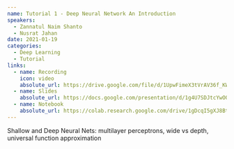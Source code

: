 ```yaml
---
name: Tutorial 1 - Deep Neural Network An Introduction
speakers:
  - Zannatul Naim Shanto
  - Nusrat Jahan
date: 2021-01-19
categories:
  - Deep Learning
  - Tutorial
links:
  - name: Recording
    icon: video
    absolute_url: https://drive.google.com/file/d/1UpwFimeX3tVrAV36f_KW_kW9Z6_FDFHu/view?usp=sharing
  - name: Slides
    absolute_url: https://docs.google.com/presentation/d/1g4U7SDJtcYwOQSvBIOn2YoKO0sYtByNKxCNvMfLRXKY/edit?usp=sharing
  - name: Notebook
    absolute_url: https://colab.research.google.com/drive/1gDcqI5gXJ8BtmfjOJgECo2Xx3xpWv-Zh?usp=sharing
---
```

Shallow and Deep Neural Nets: multilayer perceptrons, wide vs depth, universal function approximation
